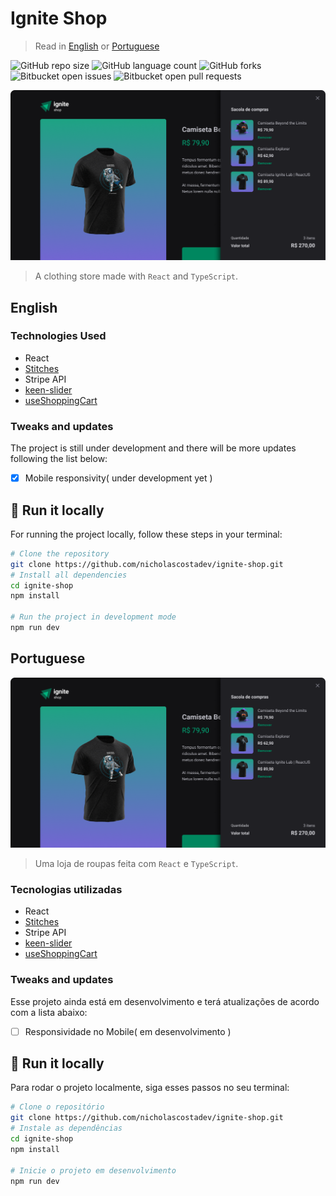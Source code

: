 # Ignite Shop

> Read in [English](##English) or  [Portuguese](##Portuguese)

![GitHub repo size](https://img.shields.io/github/repo-size/nicholascostadev/ignite-shop?style=for-the-badge)
![GitHub language count](https://img.shields.io/github/languages/count/nicholascostadev/ignite-shop?style=for-the-badge)
![GitHub forks](https://img.shields.io/github/forks/nicholascostadev/ignite-shop?style=for-the-badge)
![Bitbucket open issues](https://img.shields.io/bitbucket/issues/nicholascostadev/ignite-shop?style=for-the-badge)
![Bitbucket open pull requests](https://img.shields.io/bitbucket/pr-raw/nicholascostadev/ignite-shop?style=for-the-badge)

<img src="ignite-shop.png" alt="project image">

> A clothing store made with `React` and `TypeScript`.

## English
### Technologies Used
- React
- [Stitches](https://stitches.dev/)
- Stripe API
- [keen-slider](https://keen-slider.io/)
- [useShoppingCart](https://useshoppingcart.com/)
### Tweaks and updates

The project is still under development and there will be more updates following the list below:

- [x] Mobile responsivity( under development yet )

## 🚀 Run it locally

For running the project locally, follow these steps in your terminal:

```bash
# Clone the repository
git clone https://github.com/nicholascostadev/ignite-shop.git
# Install all dependencies 
cd ignite-shop
npm install

# Run the project in development mode
npm run dev
```

## Portuguese

<img src="ignite-shop.png" alt="project image">

> Uma loja de roupas feita com `React` e `TypeScript`.

### Tecnologias utilizadas
- React
- [Stitches](https://stitches.dev/)
- Stripe API
- [keen-slider](https://keen-slider.io/)
- [useShoppingCart](https://useshoppingcart.com/)
### Tweaks and updates

Esse projeto ainda está em desenvolvimento e terá atualizações de acordo com a lista abaixo:

- [ ] Responsividade no Mobile( em desenvolvimento )

## 🚀 Run it locally

Para rodar o projeto localmente, siga esses passos no seu terminal:

```bash
# Clone o repositório
git clone https://github.com/nicholascostadev/ignite-shop.git
# Instale as dependências
cd ignite-shop
npm install

# Inicie o projeto em desenvolvimento
npm run dev
```